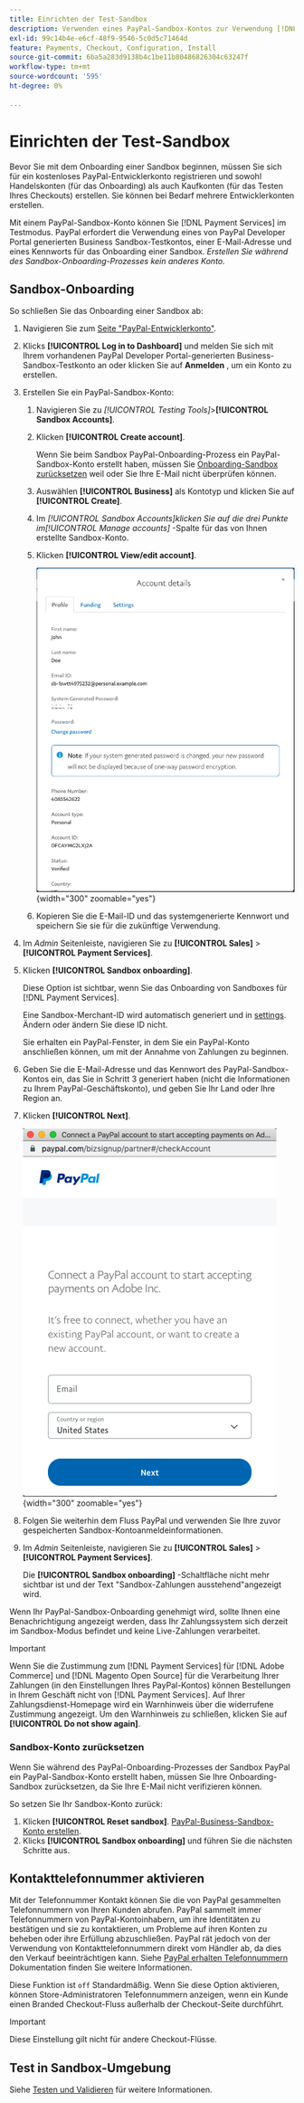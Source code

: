 ```yaml
---
title: Einrichten der Test-Sandbox
description: Verwenden eines PayPal-Sandbox-Kontos zur Verwendung [!DNL Payment Services] im Testmodus.
exl-id: 99c14b4e-e6cf-48f9-9546-5c0d5c71464d
feature: Payments, Checkout, Configuration, Install
source-git-commit: 6ba5a283d9138b4c1be11b80486826304c63247f
workflow-type: tm+mt
source-wordcount: '595'
ht-degree: 0%

---
```


# Einrichten der Test-Sandbox

Bevor Sie mit dem Onboarding einer Sandbox beginnen, müssen Sie sich für ein kostenloses PayPal-Entwicklerkonto registrieren und sowohl Handelskonten (für das Onboarding) als auch Kaufkonten (für das Testen Ihres Checkouts) erstellen. Sie können bei Bedarf mehrere Entwicklerkonten erstellen.

Mit einem PayPal-Sandbox-Konto können Sie [!DNL Payment Services] im Testmodus. PayPal erfordert die Verwendung eines von PayPal Developer Portal generierten Business Sandbox-Testkontos, einer E-Mail-Adresse und eines Kennworts für das Onboarding einer Sandbox. *Erstellen Sie während des Sandbox-Onboarding-Prozesses kein anderes Konto.*

## Sandbox-Onboarding

So schließen Sie das Onboarding einer Sandbox ab:

1. Navigieren Sie zum [Seite &quot;PayPal-Entwicklerkonto&quot;](https://developer.paypal.com/developer/accounts/).
1. Klicks **[!UICONTROL Log in to Dashboard]** und melden Sie sich mit Ihrem vorhandenen PayPal Developer Portal-generierten Business-Sandbox-Testkonto an oder klicken Sie auf **Anmelden** , um ein Konto zu erstellen.
1. Erstellen Sie ein PayPal-Sandbox-Konto:
   1. Navigieren Sie zu _[!UICONTROL Testing Tools]_>**[!UICONTROL Sandbox Accounts]**.
   1. Klicken **[!UICONTROL Create account]**.

      Wenn Sie beim Sandbox PayPal-Onboarding-Prozess ein PayPal-Sandbox-Konto erstellt haben, müssen Sie [Onboarding-Sandbox zurücksetzen](#reset-your-sandbox-account) weil oder Sie Ihre E-Mail nicht überprüfen können.

   1. Auswählen **[!UICONTROL Business]** als Kontotyp und klicken Sie auf **[!UICONTROL Create]**.
   1. Im _[!UICONTROL Sandbox Accounts]_klicken Sie auf die drei Punkte im_[!UICONTROL Manage accounts]_ -Spalte für das von Ihnen erstellte Sandbox-Konto.
   1. Klicken **[!UICONTROL View/edit account]**.

      ![PayPal - Sandbox-Konto anzeigen/bearbeiten](assets/onboarding-viewedit-sandbox.png){width="300" zoomable="yes"}

   1. Kopieren Sie die E-Mail-ID und das systemgenerierte Kennwort und speichern Sie sie für die zukünftige Verwendung.

1. Im _Admin_ Seitenleiste, navigieren Sie zu **[!UICONTROL Sales]** > **[!UICONTROL Payment Services]**.
1. Klicken **[!UICONTROL Sandbox onboarding]**.

   Diese Option ist sichtbar, wenn Sie das Onboarding von Sandboxes für [!DNL Payment Services].

   Eine Sandbox-Merchant-ID wird automatisch generiert und in [settings](settings.md). Ändern oder ändern Sie diese ID nicht.

   Sie erhalten ein PayPal-Fenster, in dem Sie ein PayPal-Konto anschließen können, um mit der Annahme von Zahlungen zu beginnen.

1. Geben Sie die E-Mail-Adresse und das Kennwort des PayPal-Sandbox-Kontos ein, das Sie in Schritt 3 generiert haben (nicht die Informationen zu Ihrem PayPal-Geschäftskonto), und geben Sie Ihr Land oder Ihre Region an.
1. Klicken **[!UICONTROL Next]**.

   ![PayPal - PayPal-Konto für Zahlungen verbinden](assets/paypal-connectacct.png){width="300" zoomable="yes"}

1. Folgen Sie weiterhin dem Fluss PayPal und verwenden Sie Ihre zuvor gespeicherten Sandbox-Kontoanmeldeinformationen.
1. Im _Admin_ Seitenleiste, navigieren Sie zu **[!UICONTROL Sales]** > **[!UICONTROL Payment Services]**.

   Die **[!UICONTROL Sandbox onboarding]** -Schaltfläche nicht mehr sichtbar ist und der Text &quot;Sandbox-Zahlungen ausstehend&quot;angezeigt wird.

Wenn Ihr PayPal-Sandbox-Onboarding genehmigt wird, sollte Ihnen eine Benachrichtigung angezeigt werden, dass Ihr Zahlungssystem sich derzeit im Sandbox-Modus befindet und keine Live-Zahlungen verarbeitet.

>[!IMPORTANT]
>
>Wenn Sie die Zustimmung zum [!DNL Payment Services] für [!DNL Adobe Commerce] und [!DNL Magento Open Source] für die Verarbeitung Ihrer Zahlungen (in den Einstellungen Ihres PayPal-Kontos) können Bestellungen in Ihrem Geschäft nicht von [!DNL Payment Services]. Auf Ihrer Zahlungsdienst-Homepage wird ein Warnhinweis über die widerrufene Zustimmung angezeigt. Um den Warnhinweis zu schließen, klicken Sie auf **[!UICONTROL Do not show again]**.

### Sandbox-Konto zurücksetzen

Wenn Sie während des PayPal-Onboarding-Prozesses der Sandbox PayPal ein PayPal-Sandbox-Konto erstellt haben, müssen Sie Ihre Onboarding-Sandbox zurücksetzen, da Sie Ihre E-Mail nicht verifizieren können.

So setzen Sie Ihr Sandbox-Konto zurück:

1. Klicken **[!UICONTROL Reset sandbox]**. [PayPal-Business-Sandbox-Konto erstellen](https://developer.paypal.com/docs/api-basics/sandbox/accounts/#create-a-business-sandbox-account).
1. Klicks **[!UICONTROL Sandbox onboarding]** und führen Sie die nächsten Schritte aus.

## Kontakttelefonnummer aktivieren

Mit der Telefonnummer Kontakt können Sie die von PayPal gesammelten Telefonnummern von Ihren Kunden abrufen. PayPal sammelt immer Telefonnummern von PayPal-Kontoinhabern, um ihre Identitäten zu bestätigen und sie zu kontaktieren, um Probleme auf ihren Konten zu beheben oder ihre Erfüllung abzuschließen. PayPal rät jedoch von der Verwendung von Kontakttelefonnummern direkt vom Händler ab, da dies den Verkauf beeinträchtigen kann. Siehe [PayPal erhalten Telefonnummern](https://developer.paypal.com/docs/admin/checkout-settings/#get-contact-telephone-numbers) Dokumentation finden Sie weitere Informationen.

Diese Funktion ist `off` Standardmäßig. Wenn Sie diese Option aktivieren, können Store-Administratoren Telefonnummern anzeigen, wenn ein Kunde einen Branded Checkout-Fluss außerhalb der Checkout-Seite durchführt.

>[!IMPORTANT]
>
>Diese Einstellung gilt nicht für andere Checkout-Flüsse.

## Test in Sandbox-Umgebung

Siehe [Testen und Validieren](test-validate.md) für weitere Informationen.
